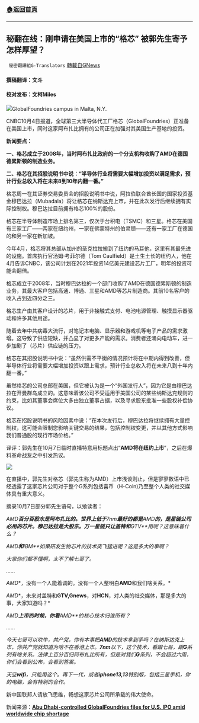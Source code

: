 ###  [:house:返回首頁](https://github.com/ourhimalayas/txt)
---


## 秘翻在线：刚申请在美国上市的“格芯” 被郭先生寄予怎样厚望？
` 秘密翻譯組G-Translators` [轉載自GNews](https://gnews.org/zh-hans/1581408/)

#### 撰稿翻译：文斗

#### 校对发布：文柯Miles

![](https://assets.gnews.org/wp-content/uploads/2021/10/GlobalFoundries-Inches-Closer-to-IPO.jpg)GlobalFoundries campus in Malta, N.Y.

CNBC10月4日报道，全球第三大半导体代工厂格芯（GlobalFoundries）正准备在美国上市，同时这家阿布扎比拥有的公司正在加强对其美国生产基地的投资。

**新闻要点：**

**一、格芯成立于****2008****年，当时阿布扎比政府的一个分支机构收购了****AMD****在德国德累斯顿的制造业务。**

**二、格芯在其招股说明书中说：“半导体行业将需要大幅增加投资以满足需求，预计行业总收入将在未来****8****到****10****年内翻一番。”**

格芯周一在其证券交易委员会的招股说明书中说，阿拉伯联合酋长国的国家投资基金穆巴达拉（Mubadala）将让格芯在纳斯达克上市，并在此次发行后继续拥有实际控制权。穆巴达拉目前拥有格芯100%的股份。

格芯在半导体制造市场上排名第三，仅次于台积电（TSMC）和三星。格芯在美国有三家工厂——两家在纽约州，一家在佛蒙特州的伯灵顿——还有一家工厂在德国的和另一家在新加坡。

今年4月，格芯将其总部从加州的圣克拉拉搬到了纽约的马耳他，这里有其最先进的设施。首席执行官汤姆·考菲尔德（Tom Caulfield）是土生土长的纽约人，他在4月告诉CNBC，该公司计划在2021年投资14亿美元建设芯片工厂，明年的投资可能会翻倍。

格芯成立于2008年，当时穆巴达拉的一个部门收购了AMD在德国德累斯顿的制造业务，其最大客户包括高通、博通、三星和AMD等芯片制造商。其前10名客户的收入占到近四分之三。

格芯生产由其客户设计的芯片，用于非接触式支付、电池电源管理、触摸显示器驱动和许多其他用途。

随着去年中共病毒大流行，对笔记本电脑、显示器和游戏机等电子产品的需求激增。这导致了供应短缺，并凸显了对更多产能的需求。消费者还涌向电动车，进一步加剧了（芯片）供应链的压力。

格芯在其招股说明书中说：“虽然供需不平衡的情况预计将在中期内得到改善，但半导体行业将需要大幅增加投资以跟上需求，预计行业总收入将在未来八到十年内翻一番。”

虽然格芯的公司总部在美国，但它被认为是一个“外国发行人”，因为它是由穆巴达拉在开曼群岛成立的。这意味着该公司不受适用于美国公司的某些纳斯达克规则的约束，比如其董事会席位大多由独立董事占据，以及寻求股东批准一些股权补偿协议。

格芯在招股说明书的风险因素中说：“在本次发行后，穆巴达拉将继续拥有大量控制权，这可能会限制您影响关键交易的结果，包括控制权变更，并以其他方式影响我们普通股的现行市场价格。”

译评：郭先生在10月7日临时直播特意用标题点出“**AMD将在纽约上市**”，之后在爆料革命战友之中引发热议。

![](https://assets.gnews.org/wp-content/uploads/2021/10/图片-2.png)

在直播中，郭先生对格芯（郭先生称为AMD）上市浅谈则止，但是寥寥数语中已经透露了这家芯片公司对于整个G系列包括喜币（H-Coin)乃至整个人类的社交媒体具有重大意义。

摘录10月7日部分郭先生语句，以飨读者：

*AMD**百分百股东是阿布扎比的。世界上低于**7nm**最好的都是**AMD**的，是星链公司必用的芯片。穆巴达拉是大股东。万一星链只让盖特和**GTV**用呢？这意味着什么？*

*AMD**和**IBM**如果研发生物芯片的技术突飞猛进呢？这是多大的事啊？*

*大家你们都不懂啊，太不了解七哥了。*

*……*

*AMD**，没有一个人能着调的。没有一个人整明白**AMD**和我们啥关系。*

*AMD**，未来对盖特和**GTV,Gnews**，对**HCN**，对人类的社交媒体，那是多大的事，大家知道吗？*

*AMD**上市的时候，你看**AMD**的核心技术归谁所有？*

*……*

*今天七哥可以吹牛，共产党，你有本事把**AMD**的技术拿到手吗？在纳斯达克上市，你共产党就知道为啥不在香港上市。**7nm**以下，这个技术，看跟七哥，跟**G**系列有啥关系。法律上百分百归阿布扎比所有，但是对我们**G**系列，不会超过六周，你们会看到公布，会看到答案。*

*天空**wifi**，只能用这个。再下一代，或者**iphone13,13**特别版，包括三星手机，你的电脑，会有特别的合作。*

新中国联邦人请放飞思维，畅想这家芯片公司所承载的伟大使命。

新闻来源：[**Abu Dhabi-controlled GlobalFoundries files for U.S. IPO amid worldwide chip shortage**](https://www.cnbc.com/2021/10/04/abu-dhabi-controlled-globalfoundries-files-for-ipo-amid-chip-shortage.html)
